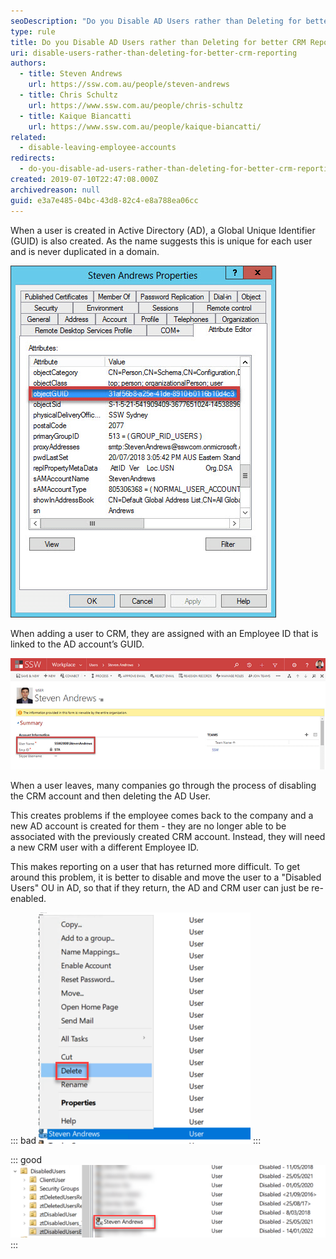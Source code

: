 ```yaml
---
seoDescription: "Do you Disable AD Users rather than Deleting for better CRM Reporting?"
type: rule
title: Do you Disable AD Users rather than Deleting for better CRM Reporting?
uri: disable-users-rather-than-deleting-for-better-crm-reporting
authors:
  - title: Steven Andrews
    url: https://ssw.com.au/people/steven-andrews
  - title: Chris Schultz
    url: https://www.ssw.com.au/people/chris-schultz
  - title: Kaique Biancatti
    url: https://www.ssw.com.au/people/kaique-biancatti/
related:
  - disable-leaving-employee-accounts
redirects:
  - do-you-disable-ad-users-rather-than-deleting-for-better-crm-reporting
created: 2019-07-10T22:47:08.000Z
archivedreason: null
guid: e3a7e485-04bc-43d8-82c4-e8a788ea06cc
---
```

When a user is created in Active Directory (AD), a Global Unique Identifier (GUID) is also created. As the name suggests this is unique for each user and is never duplicated in a domain.

<!--endintro-->

![Figure: GUID for User Steven Andrews](guid.png)

When adding a user to CRM, they are assigned with an Employee ID that is linked to the AD account’s GUID.

![Figure: AD User StevenAndrews is tied to STA Employee ID through AD GUID](aduser.png)

When a user leaves, many companies go through the process of disabling the CRM account and then deleting the AD User.

This creates problems if the employee comes back to the company and a new AD account is created for them - they are no longer able to be associated with the previously created CRM account. Instead, they will need a new CRM user with a different Employee ID.

This makes reporting on a user that has returned more difficult. To get around this problem, it is better to disable and move the user to a "Disabled Users" OU in AD, so that if they return, the AD and CRM user can just be re-enabled.

::: bad
![Figure: Bad example - Don't delete users!](delete-user.png)
:::

::: good
![Figure: Good example - Disable users and move them to a disabled users OU](disabled-users.png)
:::
